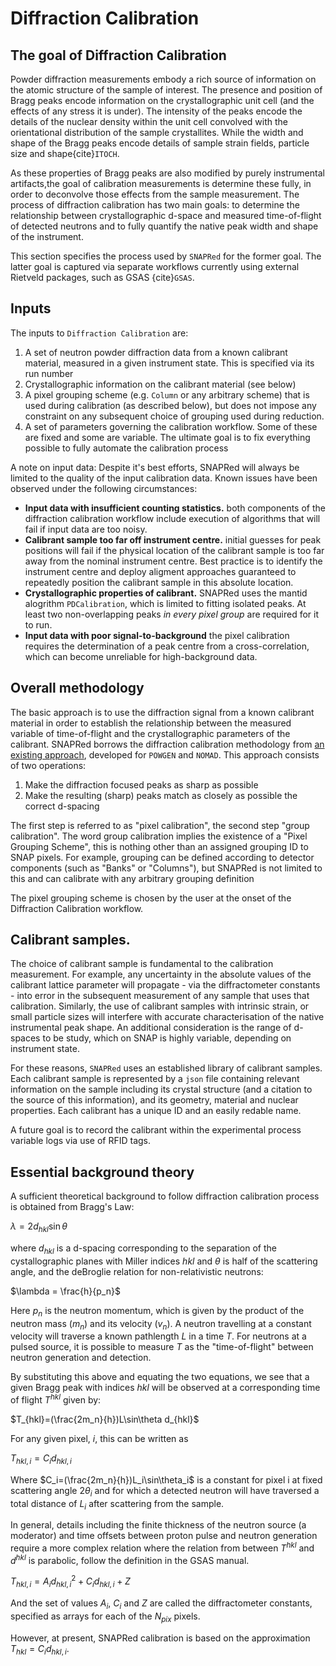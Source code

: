 # Diffraction Calibration

## The goal of Diffraction Calibration

Powder diffraction measurements embody a rich source of information on the atomic structure of the sample of interest. The presence and position of Bragg peaks encode information on the crystallographic unit cell (and the effects of any stress it is under). The intensity of the peaks encode the details of the nuclear density within the unit cell convolved with the orientational distribution of the sample crystallites. While the width and shape of the Bragg peaks encode details of sample strain fields, particle size and shape{cite}`ITOCH`.  

As these properties of Bragg peaks are also modified by purely instrumental artifacts,the goal of calibration measurements is determine these fully, in order to deconvolve those effects from the sample measurement. The process of diffraction calibration has two main goals: to determine the relationship between crystallographic d-space and measured time-of-flight of detected neutrons and to fully quantify the native peak width and shape of the instrument. 

This section specifies the process used by `SNAPRed` for the former goal. The latter goal is captured via separate workflows currently using external Rietveld packages, such as GSAS {cite}`GSAS`.

## Inputs

The inputs to `Diffraction Calibration` are:

1. A set of neutron powder diffraction data from a known calibrant material, measured in a given instrument state. This is specified via its run number
2. Crystallographic information on the calibrant material (see below)
3. A pixel grouping scheme (e.g. `Column` or any arbitrary scheme) that is used during calibration (as described below), but does not impose any constraint on any subsequent choice of grouping used during reduction.   
4. A set of parameters governing the calibration workflow. Some of these are fixed and some are variable. The ultimate goal is to fix everything possible to fully automate the calibration process
 
A note on input data: Despite it's best efforts, SNAPRed will always be limited to the quality of the input calibration data. Known issues have been observed under the following circumstances: 

* **Input data with insufficient counting statistics.** both components of the diffraction calibration workflow include execution of algorithms that will fail if input data are too noisy.
* **Calibrant sample too far off instrument centre.** initial guesses for peak positions will fail if the physical location of the calibrant sample is too far away from the nominal instrument centre. Best practice is to identify the instrument centre and deploy aligment approaches guaranteed to repeatedly position the calibrant sample in this absolute location.
* **Crystallographic properties of calibrant.** SNAPRed uses the mantid alogrithm `PDCalibration`, which is limited to fitting isolated peaks. At least two non-overlapping peaks *in every pixel group* are required for it to run.    
* **Input data with poor signal-to-background** the pixel calibration requires the determination of a peak centre from a cross-correlation, which can become unreliable for high-background data.   

 
##  Overall methodology

The basic approach is to use the diffraction signal from a known calibrant material in order to establish the relationship between the measured variable of time-of-flight and the crystallographic parameters of the calibrant. SNAPRed borrows the diffraction calibration methodology from [an existing approach](https://docs.mantidproject.org/v6.1.0/concepts/calibration/PowderDiffractionCalibration.html), developed for `POWGEN` and `NOMAD`. This approach consists of two operations:

1. Make the diffraction focused peaks as sharp as possible 
2. Make the resulting (sharp) peaks match as closely as possible the correct d-spacing 

The first step is referred to as "pixel calibration", the second step "group calibration". The word group calibration implies the existence of a "Pixel Grouping Scheme", this is nothing other than an assigned grouping ID to SNAP pixels. For example, grouping can be defined according to detector components (such as "Banks" or "Columns"), but SNAPRed is not limited to this and can calibrate with any arbitrary grouping definition

The pixel grouping scheme is chosen by the user at the onset of the Diffraction Calibration workflow.

## Calibrant samples.

The choice of calibrant sample is fundamental to the calibration measurement. For example, any uncertainty in the absolute values of the calibrant lattice parameter will propagate - via the diffractometer constants - into error in the subsequent measurement of any sample that uses that calibration. Similarly, the use of calibrant samples with intrinsic strain, or small particle sizes will interfere with accurate characterisation of the native instrumental peak shape. An additional consideration is the range of d-spaces to be study, which on SNAP is highly variable, depending on instrument state. 

For these reasons, `SNAPRed` uses an established library of calibrant samples. Each calibrant sample is represented by a `json` file containing relevant information on the sample including its crystal structure (and a citation to the source of this information), and its geometry, material and nuclear properties. Each calibrant has a unique ID and an easily redable name. 

A future goal is to record the calibrant within the experimental process variable logs via use of RFID tags.


## Essential background theory

A sufficient theoretical background to follow diffraction calibration process is obtained from Bragg's Law: 

$\lambda = 2d_{hkl}\sin\theta$

where $d_{hkl}$ is a d-spacing corresponding to the separation of the cystallographic planes with Miller indices $hkl$ and $\theta$ is half of the scattering angle, and the deBroglie relation for non-relativistic neutrons:

$\lambda = \frac{h}{p_n}$

Here $p_n$ is the neutron momentum, which is given by the product of the neutron mass ($m_n$) and its velocity ($v_n$). A neutron travelling at a constant velocity will traverse a known pathlength $L$ in a time $T$. For neutrons at a pulsed source, it is possible to measure $T$ as the "time-of-flight" between neutron generation and detection.

By substituting this above and equating the two equations, we see that a given Bragg peak with indices $hkl$ will be observed at a corresponding time of flight $T^{hkl}$ given by:

$T_{hkl}=(\frac{2m_n}{h})L\sin\theta d_{hkl}$

For any given pixel, $i$, this can be written as

$T_{hkl,i}=C_i d_{hkl,i}$  

Where $C_i=(\frac{2m_n}{h})L_i\sin\theta_i$ is a constant for pixel i at fixed scattering angle $2\theta_i$ and for which a detected neutron will have traversed a total distance of $L_i$ after scattering from the sample.

In general, details including the finite thickness of the neutron source (a moderator) and time offsets between proton pulse and neutron generation require a more complex relation where the relation from between $T^{hkl}$ and $d^{hkl}$ is parabolic, follow the definition in the GSAS manual.

$T_{hkl,i}=A_i {d_{hkl,i}}^2 + C_i d_{hkl,i} + Z$

And the set of values $A_i$, $C_i$ and $Z$ are called the diffractometer constants, specified as arrays for each of the $N_{pix}$ pixels. 

However, at present, SNAPRed calibration is based on the approximation $T_{hkl}=C_i d_{hkl,i}$.   